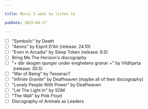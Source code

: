 ```yaml
---

title: Music I want to listen to

pubDate: 2025-04-27

---
```


- [ ] "Symbolic" by Death
- [ ] "Aeons" by Esprit D'Air (release: 24.10)
- [ ] "Even in Arcadia" by Sleep Token (release: 9.5)
- [ ] Bring Me The Horizon's discography
- [ ] "+ där skogen sjunger under evighetens granar +" by Vildhjarta  (release: 30.5)
- [ ] "War of Being" by TesseracT
- [ ] "Infinite Granite" by Deafheaven (maybe all of their discography)
- [ ] "Lonely People With Power" by Deafheaven
- [ ] "Let The Light In" by SOM
- [ ] "The Wall" by Pink Floyd
- [ ] Discography of Animals as Leaders